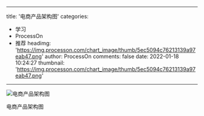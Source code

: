 
---
title: '电商产品架构图'
categories: 
 - 学习
 - ProcessOn
 - 推荐
headimg: 'https://img.processon.com/chart_image/thumb/5ec5094c76213139a97eab47.png'
author: ProcessOn
comments: false
date: 2022-01-18 10:24:27
thumbnail: 'https://img.processon.com/chart_image/thumb/5ec5094c76213139a97eab47.png'
---

<div>   
<img class="thumb" alt="电商产品架构图" src="https://img.processon.com/chart_image/thumb/5ec5094c76213139a97eab47.png" referrerpolicy="no-referrer">
<p>电商产品架构图</p>  
</div>
            